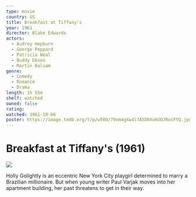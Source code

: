 ```yaml
---
type: movie
country: US
title: Breakfast at Tiffany's
year: 1961
director: Blake Edwards
actors:
  - Audrey Hepburn
  - George Peppard
  - Patricia Neal
  - Buddy Ebsen
  - Martin Balsam
genre:
  - Comedy
  - Romance
  - Drama
length: 1h 55m
shelf: watched
owned: false
rating:
watched: 1961-10-06
poster: https://image.tmdb.org/t/p/w500/79xm4gXw4l7A5D0XukUOJRocFYQ.jpg
---
```


# Breakfast at Tiffany's (1961)

![](https://image.tmdb.org/t/p/w500/79xm4gXw4l7A5D0XukUOJRocFYQ.jpg)

Holly Golightly is an eccentric New York City playgirl determined to marry a Brazilian millionaire. But when young writer Paul Varjak moves into her apartment building, her past threatens to get in their way.
